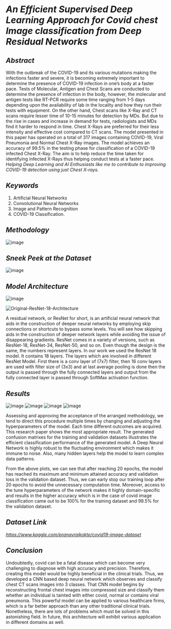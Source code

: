 # _An Efficient Supervised Deep Learning Approach for Covid chest Image classification from Deep Residual Networks_

## _Abstract_
With the outbreak of the COVID-19 and its various mutations making the infections faster and severe, it is becoming extremely important to determine the presence of COVID-19 infection in one’s body at a faster pace. Tests of Molecular, Antigen and Chest Scans are conducted to determine the presence of infection in the body, however, the molecular and antigen tests like RT-PCR require some time ranging from 1-5 days depending upon the availability of lab in the locality and how they run their tests with equipment. On the other hand, Chest scans like X-Ray and CT scans require lesser time of 10-15 minutes for detection by MDs. But due to the rise in cases and increase in demand for tests, radiologists and MDs find it harder to respond in time. Chest X-Rays are preferred for their less intensity and effective cost compared to CT scans. The model presented in this paper has operated on a total of 317 images containing COVID-19, Viral Pneumonia and Normal Chest X-Ray images. The model achieves an accuracy of 99.5% in the testing phase for classification of a COVID-19 infected Chest X-Ray. The aim is to help reduce the time taken for identifying infected X-Rays thus helping conduct tests at a faster pace. 
_Helping Deep Learning and AI Enthusiasts like me to contribute to improving COVID-19 detection using just Chest X-rays._

## _Keywords_
1) Artificial Neural Networks
2) Convolutional Neural Networks 
3) Image and Pattern Recognition 
4) COVID-19 Classification. 

## _Methodology_
![image](https://user-images.githubusercontent.com/65220704/132106660-75869364-19cc-4a17-8a68-58939ba24bd9.png)

## _Sneek Peek at the Dataset_
![image](https://user-images.githubusercontent.com/65220704/132106704-abe7e22b-b12d-4889-ab0e-c096fea3b328.png)



## _Model Architecture_
![image](https://user-images.githubusercontent.com/65220704/132106720-2c68f29e-1c5e-4d6d-bd27-a0a054bfb20a.png)

![Original-ResNet-18-Architecture](https://user-images.githubusercontent.com/65220704/132106510-02b931d3-7e48-459f-8977-22dbce19ef79.png)

A residual network, or ResNet for short, is an artificial neural network that aids in the construction of deeper neural networks by employing skip connections or shortcuts to bypass some levels. You will see how skipping aids in the construction of deeper network layers while avoiding the issue of disappearing gradients. ResNet comes in a variety of versions, such as ResNet-18, ResNet-34, ResNet-50, and so on. Even though the design is the same, the numbers represent layers. In our work we used the ResNet 18 model. It contains 18 layers. The layers which are involved in different ResNet Model. First there is a conv layer of (7x7) filter, then 16 conv layers are used with filter size of (3x3) and at last average pooling is done then the output is passed through the fully connected layers and output from the fully connected layer is passed through SoftMax activation function.


## _Results_
![image](https://user-images.githubusercontent.com/65220704/132106741-ff78753b-3796-4355-84df-35d5b787b5f8.png)
![image](https://user-images.githubusercontent.com/65220704/132106749-96f631ca-0766-4d54-8d83-5920915cb08c.png)
![image](https://user-images.githubusercontent.com/65220704/132106872-2dd86ce3-5c84-4767-9349-bd4814f80bad.png)
![image](https://user-images.githubusercontent.com/65220704/132106781-31b4ee40-aa8f-4197-b178-3a3309de61df.png)

Assessing and approving the acceptance of the arranged methodology, we tend to direct this procedure multiple times by changing and adjusting the hyperparameters of the model. Each time different outcomes are acquired. This research paper shows the most appropriate result. The generated confusion matrixes for the training and validation datasets illustrates the efficient classification performance of the generated model. 
A Deep Neural Network is highly robust to the fluctuating environment which makes it immune to noise. Also, many hidden layers help the model to learn complex data patterns.  

From the above plots, we can see that after reaching 20 epochs, the model has reached its maximum and minimum attained accuracy and validation loss in the validation dataset. Thus, we can early stop our training loop after 20 epochs to avoid the unnecessary computation time.
Moreover, access to the tune hyperparameters of the network makes it highly domain-specific and results in the higher accuracy which is in the case of covid image classification came out to be 100% for the training dataset and 99.5% for the validation dataset.  

## _Dataset Link_
_https://www.kaggle.com/pranavraikokte/covid19-image-dataset_

## _Conclusion_
Undoubtedly, covid can be a fatal disease which can become very challenging to diagnose with high accuracy and precision. Therefore, creating this model would be highly beneficial in the clinical trials. Thus, we developed a CNN based deep neural network which observes and classify chest CT scans images into 3 classes. That CNN model begins by reconstructing frontal chest images into compressed size and classify them whether an individual is tainted with either covid, normal or contains viral pneumonia. This powerful model can be applied to various healthcare firms, which is a far better approach than any other traditional clinical trials. Nonetheless, there are lots of problems which must be solved in this astonishing field. In future, this architecture will exhibit various application in different domains as well.


